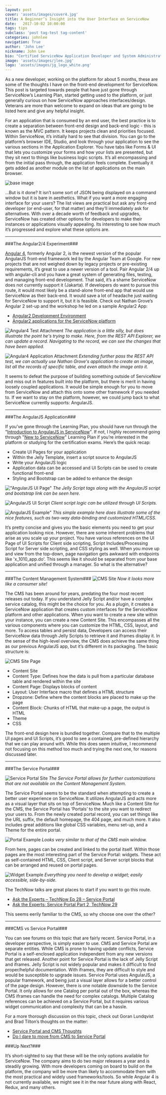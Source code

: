 ```yaml
---
layout: post
cover: 'assets/images/cover4.jpg'
title: A Beginner’s Insight into the User Interface on ServiceNow
date:   2017-10-02 10:00:00
tags: tips
subclass: 'post tag-test tag-content'
categories: johnlee
navigation: True
author: 'John Lee'
nickname: John Lee
bio: "Certified ServiceNow Application Developer and System Administrator"
image: 'assets/images/jlee.jpg'
logo: 'assets/images/jg_logo_white.png'
---
```


As a new developer, working on the platform for about 5 months, these are some of the thoughts I have on the front-end development for ServiceNow. This post is targeted towards people that have just gone through ServiceNow’s Learning Plan, started getting used to the platform, or just generally curious on how ServiceNow approaches interfaces/design. Veterans are more than welcome to expand on ideas that are going to be listed here and give any helpful insight.

For an application that is consumed by an end user, the best practice is to create a separation between front-end design and back-end logic - this is known as the MVC pattern. It keeps projects clean and priorities focused. Within ServiceNow, it’s initially hard to see that division. You can go to the platform’s browser IDE, Studio, and look through your application to see the various sections in the Application Explorer. You have tabs like Forms & UI that lets you customize your forms and how your lists are presented, but they sit next to things like business logic scripts. It’s all encompassing and from the initial pass through, the application feels complete. Eventually it gets added as another module on the list of applications on the main browser.

![base image](assets/images/UserInter/BasicSite.jpg "Base Image")

…But is it done? It isn’t some sort of JSON being displayed on a command window but it is bare in aesthetics. What if you want a more engaging interface for your users? The list views are practical but ask any front-end developer (or end-user, for that matter) and they’ll immediately ask for alternatives. With over a decade worth of feedback and upgrades, ServiceNow has created other options for developers to make their instances or applications visually appealing. Its interesting to see how much it’s progressed and explore what these options are.


***

###The Angular2/4 Experiment###

[Angular 4](http://angularjs.blogspot.com/2017/03/angular-400-now-available.html), formerly Angular 2, is the newest version of the popular AngularJS front-end framework led by the Angular Team at Google. For new projects that are not weighed down by legacy projects or pre-existing requirements, it’s great to use a newer version of a tool. Pair Angular 2/4 up with angular-cli and you have a great system of generating files, testing, and managing front-end development. That said, it’s a shame ServiceNow does not currently support it (Jakarta).  If developers do want to pursue this route, it would most likely be a stand-alone front-end app that would use ServiceNow as their back-end. It would save a lot of headache just waiting for ServiceNow to support it, but it is feasible. Check out Nathan Grove’s Angular 2 set-up and the workshop he led on a sample Angular2 App:


* [Angular2 Development Environment](https://community.servicenow.com/docs/DOC-6626)
* [Angular2 applications for the ServiceNow platform](https://community.servicenow.com/docs/DOC-6788)


![Angular4 Test Attachment](assets/images/UserInter/Angular4_Attach_Test.gif "Angular4 Test Attachment")
*The application is a little silly, but does illustrate the point he's trying to make. Here, from the REST API Explorer, we can update a record. Navigating to the record, we can see the changes that have been applied.*

![Angular4 Application Attachment](assets/images/UserInter/Angular4_Attach_Application.gif "Angular4 Application Attachment")
*Extending further pass the REST API test, we can actually use Nathan Grove's application to create an image, list all the records of specific table, and even attach the image onto it.*


It seems to defeat the purpose of building something outside of ServiceNow and miss out in features built into the platform, but there is merit in having loosely coupled applications. It would be simple enough for you to move from ServiceNow and attach this onto some other framework if you needed to. If we want to stay on the platform, however, we could jump back to what ServiceNow currently supports: AngularJS.

***

###The AngularJS Application###

If you’ve gone through the Learning Plan, you should have run through the "[Introduction to AngularJS in ServiceNow](https://developer.servicenow.com/app.do#!/lp/new_to_servicenow/app_store_learnv2_angularjs_jakarta_introduction_to_angularjs_apps_in_servicenow_objectives?v=jakarta)". If not, I highly recommend going through "[New to ServiceNow](https://developer.servicenow.com/app.do#!/lp/new_to_servicenow?v=jakarta)" Learning Plan if you’re interested in the platform or studying for the certification exams. Here’s the quick recap:


* Create UI Pages for your application
* Within the Jelly Template, insert a script source to AngularJS
* Write your AngularJS logic
* Application data can be accessed and UI Scripts can be used to create functional front-end
* Styling and Bootstrap can be added to enhance the design

!["AngularJS UI Page"](assets/images/UserInter/angularjs_uipage.jpg "AngularJS UI Page")
*The Jelly Script tags along with the AngularJS script and bootstrap link can be seen here.*

![AngularJS UI Script](assets/images/UserInter/angularjs_uiscript.jpg "AngularJS UI Script")
*Client script logic can be utilized through UI Scripts.*

![AngularJS Example"](assets/images/UserInter/AngularJS_Sample.gif "AngularJS Example")
*This simple example here does illustrate some of the nice features, such as two-way data-binding and customized HTML/CSS.*


It’s pretty concise and gives you the basic elements you need to get your application looking nice. However, there are some inherent problems that arise as you scale up your project. You have various references on the UI Page of UI Scripts for Client side scripting, Script Includes/Processing Script for Server side scripting, and CSS styling as well. When you move up and view from the top-down, page navigation gets awkward with endpoints like 'x_1010_app.do'. This seems like it should be separated from your base application and unified through a manager. So what is the alternative?

***

###The Content Management System###
![CMS Site](assets/images/UserInter/CMS_preview.gif "CMS Site")
*Now it looks more like a consumer site!*

The CMS has been around for years, predating the four most recent releases out today. If you understand Jelly Script and/or have a complex service catalog, this might be the choice for you. As a plugin, it creates a ServiceNow application that creates custom interfaces for the ServiceNow platform and other applications. When you want to create a new site within your instance, you can create a new Content Site. This encompasses all the various components where you can customize the HTML, CSS, layout, and more. To access tables and persist data, Developers can access their ServiceNow data through Jelly Scripts to retrieve it and iframes display it.  In the sense of the high-level overview, the CMS does achieve the same thing as our previous AngularJS app, but it’s different in its packaging. The basic structure is:

![CMS Site Page](assets/images/UserInter/CMS_Form.jpg "CMS Site Page")

* Content Site
* Content Type: Defines how the data is pull from a particular database table and rendered within the site
* Content Page: Displays blocks of content
* Layout: User Interface macro that defines a HTML structure
* Dropzone: Define where the content blocks are placed to make up the page
* Content Block: Chunks of HTML that make-up a page, the output is HTML
* Theme
* CSS

The front-end design here is bundled together. Compare that to the multiple UI pages and UI Scripts, it’s good to see a contained, pre-defined hierarchy that we can play around with. While this does seem intuitive, I recommend not focusing on this method too much and trying the next one, for reasons discussed later.

***

###The Service Portal###

![Service Portal Site](assets/images/UserInter/SP_website.gif "Service Portal Site")
*The Service Portal allows for further customizations that are not available on the Content Management System.*

The Service Portal seems to be the standard when attempting to create a better user experience on ServiceNow. It utilizes AngularJS and acts more as a visual layer that sits on top of ServiceNow. Much like a Content Site for the CMS, the Service Portal has ‘Portals’ to the site you want to redirect your users to. From the newly created portal record, you can set things like the URL suffix, the default homepage, the 404 page, and much more. It also includes great additions like global CSS variables, menu set-up, and a Theme for the entire portal.

![Portal Example](assets/images/UserInter/ServicePortal.jpg "Portal Example")
*Looks very similar to that of the CMS main window.*

From here, pages can be created and linked to the portal itself. Within those pages are the most interesting part of the Service Portal: widgets. These act as self-contained HTML, CSS, Client script, and Server script blocks that can be arranged and reused on portal pages.

![Widget Example](assets/images/UserInter/Widget.jpg "Widget Example")
*Everything you need to develop a widget; easily accessible, side-by-side.*


The TechNow talks are great places to start if you want to go this route.

* [Ask the Experts – TechNow Ep 28 – Service Portal](https://www.youtube.com/watch?v=wzCGZ5Mq5iU)
* [Ask the Experts: Service Portal Part 2, TechNow 29](https://www.youtube.com/watch?v=HtOpbk_00Qw)

This seems eerily familiar to the CMS, so why choose one over the other?

***

###CMS vs Service Portal###

You can see forums on this topic that are fairly recent. Service Portal, in a developer perspective, is simply easier to use. CMS and Service Portal are separate entities. While CMS is prone to having update conflicts, Service Portal is a self-enclosed application independent from any new versions that get released. Another point for Service Portal is the lack of Jelly Script and iframes. Jelly Script is not widely popular and makes it difficult to find proper/helpful documentation. With iframes, they are difficult to style and would be susceptible to upgrade issues. Service Portal uses AngularJS, a popular framework, and being just a visual layer allows for a better control of the page design. However, there is one notable downside to the Service Portal. It only allows for one Catalog per portal out of the box, whereas the CMS iframes can handle the need for complex catalogs. Multiple Catalog references can be achieved on a Service Portal, but it requires various widget communication and complexity that can be a hassle.

For a more thorough discussion on this topic, check out Goran Lundqvist and Brad Tilton’s thoughts on the matter:

* [Service Portal and CMS Thoughts](https://community.servicenow.com/community/develop/blog/2016/07/22/service-portal-and-cms-thoughts)
* [Do I dare to move from CMS to Service Portal](https://community.servicenow.com/community/develop/blog/2017/05/16/do-i-dare-to-move-from-cms-to-service-portal)

###Up Next?###

It’s short-sighted to say that these will be the only options available for ServiceNow. The company aims to do two major releases a year and is steadily growing. With more developers coming on board to build on the platform, the company will be more than likely to accommodate them with the most practical and widely used frameworks/tools. So while Angular 4 is not currently available, we might see it in the near future along with React, Redux, and many others.
